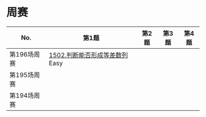 # 周赛

| No.         | 第1题                                                        | 第2题 | 第3题 | 第4题 |
| ----------- | ------------------------------------------------------------ | ----- | ----- | ----- |
| 第196场周赛 | [1502.判断能否形成等差数列](https://leetcode-cn.com/problems/can-make-arithmetic-progression-from-sequence/) Easy |       |       |       |
| 第195场周赛 |                                                              |       |       |       |
| 第194场周赛 |                                                              |       |       |       |

